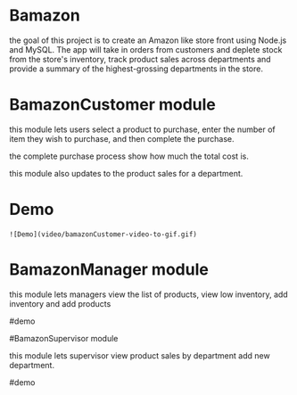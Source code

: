 # Bamazon

the goal of this project is to create an Amazon like store front using Node.js and MySQL.
The app will take in orders from customers and deplete stock from the store's inventory, track product sales across departments and provide a summary of the highest-grossing departments in the store.

# BamazonCustomer module

this module lets users select a product to purchase, enter the number of item they wish to purchase, and then complete the purchase.

the complete purchase process show how much the total cost is.

this module also updates to the product sales for a department.

# Demo

    ![Demo](video/bamazonCustomer-video-to-gif.gif)
    


# BamazonManager module

this module lets managers view the list of products, view low inventory, add inventory and add products

#demo

#BamazonSupervisor module

this module lets supervisor view product sales by department add new department. 

#demo
